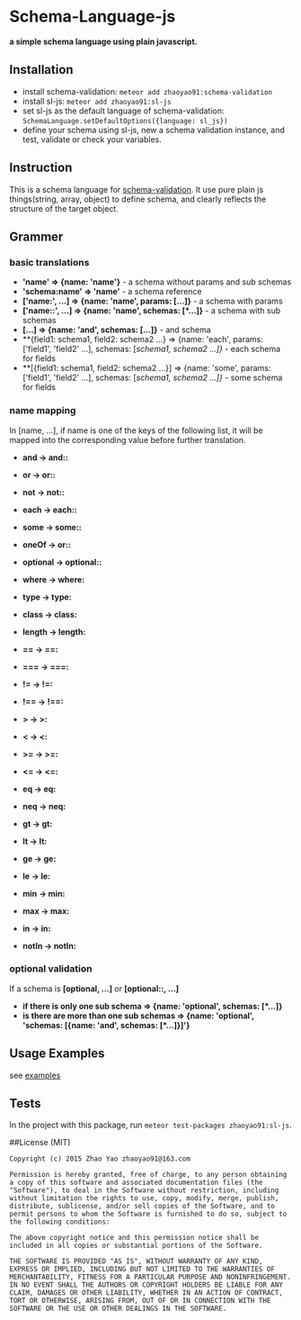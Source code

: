 # Schema-Language-js
**a simple schema language using plain javascript.**

## Installation
- install schema-validation: `meteor add zhaoyao91:schema-validation`
- install sl-js: `meteor add zhaoyao91:sl-js`
- set sl-js as the default language of schema-validation: `SchemaLanguage.setDefaultOptions({language: sl_js})`
- define your schema using sl-js,  new a schema validation instance, and test, validate or check your variables. 

## Instruction
This is a schema language for [schema-validation](https://github.com/zhaoyao91/meteor-schema-validation#schema-language). It use pure plain js things(string, array, object) to define schema, and clearly reflects the structure of the target object.

## Grammer
### basic translations
- **'name' => {name: 'name'}** - a schema without params and sub schemas
- **'schema:name' => 'name'** - a schema reference
- **['name:', ...] => {name: 'name', params: [...]}** - a schema with params
- **['name::', ...] => {name: 'name', schemas: [*...]}** - a schema with sub schemas
- **[...] => {name: 'and', schemas: [...]}** - and schema
- **{field1: schema1, field2: schema2 ...} => {name: 'each', params: ['field1', 'field2' ...], schemas: [*schema1, *schema2 ...]}** - each schema for fields
- **[{field1: schema1, field2: schema2 ...}] => {name: 'some', params: ['field1', 'field2' ...], schemas: [*schema1, *schema2 ...]}** - some schema for fields

### name mapping
In [name, ...], if name is one of the keys of the following list, it will be mapped into the corresponding value before further translation.
- **and -> and::**
- **or -> or::**
- **not -> not::**
- **each -> each::**
- **some -> some::**
- **oneOf -> or::**
- **optional -> optional::**

- **where -> where:**
- **type -> type:**
- **class -> class:**
- **length -> length:**

- **== -> ==:**
- **=== -> ===:**
- **!= -> !=:**
- **!== -> !==:**
- **> -> >:**
- **< -> <:**
- **>= -> >=:**
- **<= -> <=:**
- **eq -> eq:**
- **neq -> neq:**
- **gt -> gt:**
- **lt -> lt:**
- **ge -> ge:**
- **le -> le:**
- **min -> min:**
- **max -> max:**
- **in -> in:**
- **notIn -> notIn:**

### optional validation
If a schema is **[optional, ...]** or **[optional::, ...]**
- **if there is only one sub schema => {name: 'optional', schemas: [*...]}**
- **is there are more than one sub schemas => {name: 'optional', 'schemas: [{name: 'and', schemas: [*...]}]'}**

## Usage Examples
see [examples](https://github.com/zhaoyao91/meteor-schema-language-js/blob/master/docs/Examples.js)

## Tests
In the project with this package, run `meteor test-packages zhaoyao91:sl-js`.

##License (MIT)

	Copyright (c) 2015 Zhao Yao zhaoyao91@163.com

	Permission is hereby granted, free of charge, to any person obtaining a copy of this software and associated documentation files (the "Software"), to deal in the Software without restriction, including without limitation the rights to use, copy, modify, merge, publish, distribute, sublicense, and/or sell copies of the Software, and to permit persons to whom the Software is furnished to do so, subject to the following conditions:

	The above copyright notice and this permission notice shall be included in all copies or substantial portions of the Software.

	THE SOFTWARE IS PROVIDED "AS IS", WITHOUT WARRANTY OF ANY KIND, EXPRESS OR IMPLIED, INCLUDING BUT NOT LIMITED TO THE WARRANTIES OF MERCHANTABILITY, FITNESS FOR A PARTICULAR PURPOSE AND NONINFRINGEMENT. IN NO EVENT SHALL THE AUTHORS OR COPYRIGHT HOLDERS BE LIABLE FOR ANY CLAIM, DAMAGES OR OTHER LIABILITY, WHETHER IN AN ACTION OF CONTRACT, TORT OR OTHERWISE, ARISING FROM, OUT OF OR IN CONNECTION WITH THE SOFTWARE OR THE USE OR OTHER DEALINGS IN THE SOFTWARE.
